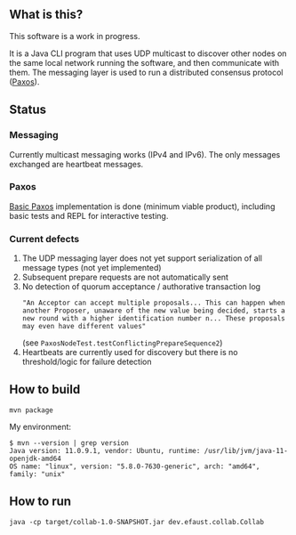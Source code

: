 ## What is this?
This software is a work in progress.

It is a Java CLI program that uses UDP multicast to discover other nodes on the same local network running the software, and then communicate with them. The messaging layer is used to run a distributed consensus protocol ([Paxos](https://en.wikipedia.org/wiki/Paxos_%28computer_science%29)).

## Status

### Messaging
Currently multicast messaging works (IPv4 and IPv6). The only messages exchanged are heartbeat messages.

### Paxos
[Basic Paxos](https://en.wikipedia.org/wiki/Paxos_%28computer_science%29#Basic_Paxos) implementation is done (minimum viable product), including basic tests and REPL for interactive testing.

### Current defects
1. The UDP messaging layer does not yet support serialization of all message types (not yet implemented)
2. Subsequent prepare requests are not automatically sent
3. No detection of quorum acceptance / authorative transaction log
   ```
   "An Acceptor can accept multiple proposals... This can happen when another Proposer, unaware of the new value being decided, starts a new round with a higher identification number n... These proposals may even have different values"
   ```
   (see ```PaxosNodeTest.testConflictingPrepareSequence2```)
4. Heartbeats are currently used for discovery but there is no threshold/logic for failure detection

## How to build
```
mvn package
```

My environment:
```
$ mvn --version | grep version
Java version: 11.0.9.1, vendor: Ubuntu, runtime: /usr/lib/jvm/java-11-openjdk-amd64
OS name: "linux", version: "5.8.0-7630-generic", arch: "amd64", family: "unix"
```

## How to run
```
java -cp target/collab-1.0-SNAPSHOT.jar dev.efaust.collab.Collab
```
